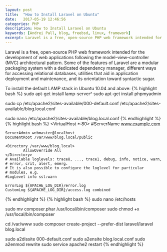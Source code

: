 ```yaml
---
layout: post
title:  "How to Install Laravel on Ubuntu"
date:   2017-05-19 12:46:56
categories: PHP
description: How to Install Laravel on Ubuntu
keywords: [Andrei Pall, blog, freebsd, linux, framework]
excerpt: Laravel is a free, open-source PHP web framework intended for the development of web applications following the model–view–controller (MVC) architectural pattern. Some of the features of Laravel are a modular packaging system with a dedicated dependency manager, different ways for accessing relational databases, utilities that aid in application deployment and maintenance, and its orientation toward syntactic sugar. 
---
```


Laravel is a free, open-source PHP web framework intended for the development of web applications following the model–view–controller (MVC) architectural pattern. Some of the features of Laravel are a modular packaging system with a dedicated dependency manager, different ways for accessing relational databases, utilities that aid in application deployment and maintenance, and its orientation toward syntactic sugar. 

To install the default LAMP stack in Ubuntu 10.04 and above:
{% highlight bash %}
sudo apt-get install lamp-server^
sudo apt-get install phpmyadmin

sudo cp /etc/apache2/sites-available/000-default.conf /etc/apache2/sites-available/blog.local.conf

sudo nano /etc/apache2/sites-available/blog.local.conf
{% endhighlight %}
{% highlight bash %}
<VirtualHost *:80>
	#ServerName www.example.com

	ServerAdmin webmaster@localhost
	DocumentRoot /var/www/blog.local/public
	
	<Directory /var/www/blog.local>
            AllowOverride All
    </Directory>
	# Available loglevels: trace8, ..., trace1, debug, info, notice, warn,
	# error, crit, alert, emerg.
	# It is also possible to configure the loglevel for particular
	# modules, e.g.
	#LogLevel info ssl:warn

	ErrorLog ${APACHE_LOG_DIR}/error.log
	CustomLog ${APACHE_LOG_DIR}/access.log combined
</VirtualHost>
{% endhighlight %}
{% highlight bash %}
sudo nano /etc/hosts

sudo mv composer.phar /usr/local/bin/composer
sudo chmod +x /usr/local/bin/composer

cd /var/www
sudo composer create-project --prefer-dist laravel/laravel blog.local

sudo a2dissite 000-default.conf
sudo a2ensite blog.local.conf
sudo a2enmod rewrite
sudo service apache2 restart
{% endhighlight %}
